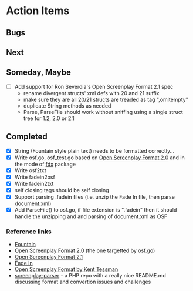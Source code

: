
# Action Items

## Bugs


## Next


## Someday, Maybe

+ [ ] Add support for Ron Severdia's Open Screenplay Format 2.1 spec
    + rename divergent structs' xml defs with 20 and 21 suffix
    + make sure they are all 20/21 structs are treaded as tag ",omitempty" 
    + duplicate String methods as needed
    + Parse, ParseFile should work without sniffing using a single struct tree for 1.2, 2.0 or 2.1 

## Completed

+ [x] String (Fountain style plain text) needs to be formatted correctly...
+ [x] Write osf.go, osf_test.go based on [Open Screenplay Format 2.0](https://sourceforge.net/projects/openscrfmt/) and in the mode of [fdx](https://github.com/rsdoiel/fdx) package
+ [x] Write osf2txt
+ [x] Write fadein2osf
+ [x] Write fadein2txt
+ [x] self closing tags should be self closing
+ [x] Support parsing .fadein files (i.e. unzip the Fade In file, then parse document.xml)
+ [x] Add ParseFile() to osf.go, if file extension is ".fadein" then it should handle the unzipping and and parsing of document.xml as OSF

### Reference links

+ [Fountain](https://fountain.io)
+ [Open Screenplay Format 2.0](https://sourceforge.net/projects/openscrfmt/) (the one targetted by osf.go)
+ [Open Screenplay Format 2.1](https://github.com/severdia/Open-Screenplay-Format)
+ [Fade In](https://www.fadeinpro.com)
+ [Open Screenplay Format by Kent Tessman](http://www.kenttessman.com/2012/02/open-screenplay-format/)
+ [screenplay-parser](https://github.com/azcoppen/screenplay-parser) - a PHP repo with a really nice README.md discussing format and convertion issues and challenges

